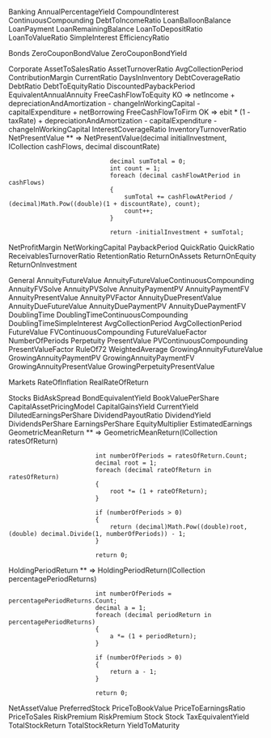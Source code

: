 ﻿Banking
AnnualPercentageYield
CompoundInterest
ContinuousCompounding
DebtToIncomeRatio
LoanBalloonBalance
LoanPayment
LoanRemainingBalance
LoanToDepositRatio
LoanToValueRatio
SimpleInterest
EfficiencyRatio

Bonds
ZeroCouponBondValue
ZeroCouponBondYield

Corporate
AssetToSalesRatio
AssetTurnoverRatio
AvgCollectionPeriod
ContributionMargin
CurrentRatio
DaysInInventory
DebtCoverageRatio
DebtRatio
DebtToEquityRatio
DiscountedPaybackPeriod
EquivalentAnnualAnnuity
FreeCashFlowToEquity KO		=> netIncome + depreciationAndAmortization - changeInWorkingCapital - capitalExpenditure + netBorrowing
FreeCashFlowToFirm OK		=> ebit * (1 - taxRate) + depreciationAndAmortization - capitalExpenditure - changeInWorkingCapital
InterestCoverageRatio
InventoryTurnoverRatio
NetPresentValue **
							=> NetPresentValue(decimal initialInvestment, ICollection cashFlows, decimal discountRate)
							
								decimal sumTotal = 0;
								int count = 1;
								foreach (decimal cashFlowAtPeriod in cashFlows)
								{
									sumTotal += cashFlowAtPeriod / (decimal)Math.Pow((double)(1 + discountRate), count);
									count++;
								}            

								return -initialInvestment + sumTotal;
NetProfitMargin
NetWorkingCapital
PaybackPeriod
QuickRatio
QuickRatio
ReceivablesTurnoverRatio
RetentionRatio
ReturnOnAssets
ReturnOnEquity
ReturnOnInvestment

General
AnnuityFutureValue
AnnuityFutureValueContinuousCompounding
AnnuityFVSolve
AnnuityPVSolve
AnnuityPaymentPV
AnnuityPaymentFV
AnnuityPresentValue
AnnuityPVFactor
AnnuityDuePresentValue
AnnuityDueFutureValue
AnnuityDuePaymentPV
AnnuityDuePaymentFV
DoublingTime
DoublingTimeContinuousCompounding
DoublingTimeSimpleInterest
AvgCollectionPeriod
AvgCollectionPeriod
FutureValue
FVContinuousCompounding
FutureValueFactor
NumberOfPeriods
Perpetuity
PresentValue
PVContinuousCompounding
PresentValueFactor
RuleOf72
WeightedAverage
GrowingAnnuityFutureValue
GrowingAnnuityPaymentPV
GrowingAnnuityPaymentFV
GrowingAnnuityPresentValue
GrowingPerpetuityPresentValue

Markets
RateOfInflation
RealRateOfReturn

Stocks
BidAskSpread
BondEquivalentYield
BookValuePerShare
CapitalAssetPricingModel
CapitalGainsYield
CurrentYield
DilutedEarningsPerShare
DividendPayoutRatio
DividendYield
DividendsPerShare
EarningsPerShare
EquityMultiplier
EstimatedEarnings
GeometricMeanReturn **		=> GeometricMeanReturn(ICollection ratesOfReturn)

							int numberOfPeriods = ratesOfReturn.Count;
							decimal root = 1;
							foreach (decimal rateOfReturn in ratesOfReturn)
							{                
								root *= (1 + rateOfReturn);
							}

							if (numberOfPeriods > 0)
							{                
								return (decimal)Math.Pow((double)root, (double) decimal.Divide(1, numberOfPeriods)) - 1;
							}

							return 0;

HoldingPeriodReturn **		=> HoldingPeriodReturn(ICollection percentagePeriodReturns)

							int numberOfPeriods = percentagePeriodReturns.Count;
							decimal a = 1;
							foreach (decimal periodReturn in percentagePeriodReturns)
							{
								a *= (1 + periodReturn);
							}

							if (numberOfPeriods > 0)
							{
								return a - 1;
							}

							return 0;
NetAssetValue
PreferredStock
PriceToBookValue
PriceToEarningsRatio
PriceToSales
RiskPremium
RiskPremium
Stock
Stock
TaxEquivalentYield
TotalStockReturn
TotalStockReturn
YieldToMaturity
